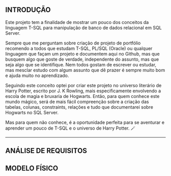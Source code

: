 ## INTRODUÇÃO

Este projeto tem a finalidade de mostrar um pouco dos conceitos da linguagem T-SQL para manipulação de banco de dados relacional em SQL Server.

Sempre que me perguntam sobre criação de projeto de portfólio recomendo a todos que estudam T-SQL, PL/SQL (Oracle) ou qualquer linguagem que façam um projeto e documentem aqui no Github, mas que busquem algo que goste de verdade, independente do assunto, mas que seja algo que se identifique.
Nem todos gostam de escrever ou estudar, mas mesclar estudo com algum assunto que dê prazer é sempre muito bom e ajuda muito no aprendizado.

Seguindo este conceito optei por criar este projeto no universo literário de Harry Potter, escrito por J. K Rowling, mais especificamente envolvendo a escola de magia e bruxaria de Hogwarts.
Então, para quem conhece este mundo mágico, será de mais fácil compreenção sobre a criação das tabelas, colunas, constraints, relações e tudo que documentarei sobre Hogwarts no SQL Server.

Mas para quem não conhece, é a oportunidade perfeita para se aventurar e aprender um pouco de T-SQL e o universo de Harry Potter. :magic_wand:

<hr size="100"> <!-- LINHA HORIZONTAL -->

## ANÁLISE DE REQUISITOS







## MODELO FÍSICO
